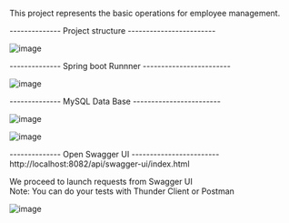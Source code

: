 This project represents the basic operations for employee management.

-------------- Project structure ------------------------

![image](https://github.com/user-attachments/assets/113658a8-adb0-4422-be4a-a640e20812f4)

-------------- Spring boot Runnner ------------------------

![image](https://github.com/user-attachments/assets/d4e47d6e-893a-4104-8482-a45ba4c2a8f3)

-------------- MySQL Data Base ------------------------

![image](https://github.com/user-attachments/assets/1663c695-695b-4123-a25f-163ffb7959a0)

![image](https://github.com/user-attachments/assets/7e0854b0-7229-41f0-aeb9-fde14f5bf280)

-------------- Open Swagger UI ------------------------<br>
http://localhost:8082/api/swagger-ui/index.html

We proceed to launch requests from Swagger UI<br>
Note: You can do your tests with Thunder Client or Postman

![image](https://github.com/user-attachments/assets/8c117e04-e1f4-4143-9c7e-90df410ba272)


